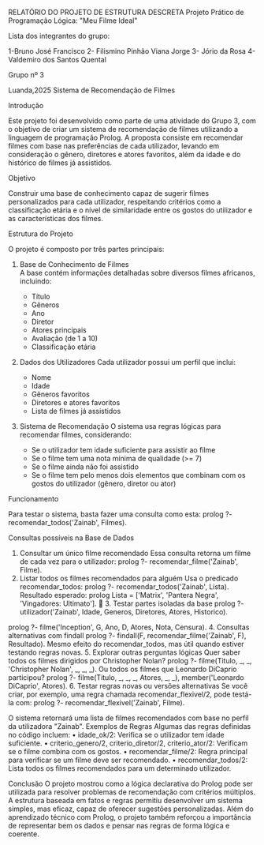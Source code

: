 


RELATÓRIO DO PROJETO DE ESTRUTURA DESCRETA
Projeto Prático de Programação Lógica: "Meu Filme Ideal" 



Lista dos integrantes do grupo:

1-Bruno José Francisco 
2- Filismino Pinhão Viana Jorge 
3- Jório da Rosa 
4- Valdemiro dos Santos Quental



Grupo nº 3





Luanda,2025
Sistema de Recomendação de Filmes

Introdução

Este projeto foi desenvolvido como parte de uma atividade do Grupo 3, com o objetivo de criar um sistema de recomendação de filmes utilizando a linguagem de programação Prolog. A proposta consiste em recomendar filmes com base nas preferências de cada utilizador, levando em consideração o gênero, diretores e atores favoritos, além da idade e do histórico de filmes já assistidos.

Objetivo

Construir uma base de conhecimento capaz de sugerir filmes personalizados para cada utilizador, respeitando critérios como a classificação etária e o nível de similaridade entre os gostos do utilizador e as características dos filmes.

Estrutura do Projeto

O projeto é composto por três partes principais:

1. Base de Conhecimento de Filmes  
   A base contém informações detalhadas sobre diversos filmes africanos, incluindo:
   - Título
   - Gêneros
   - Ano
   - Diretor
   - Atores principais
   - Avaliação (de 1 a 10)
   - Classificação etária

2. Dados dos Utilizadores 
   Cada utilizador possui um perfil que inclui:
   - Nome
   - Idade
   - Gêneros favoritos
   - Diretores e atores favoritos
   - Lista de filmes já assistidos

3. Sistema de Recomendação
   O sistema usa regras lógicas para recomendar filmes, considerando:
   - Se o utilizador tem idade suficiente para assistir ao filme
   - Se o filme tem uma nota mínima de qualidade (>= 7)
   - Se o filme ainda não foi assistido
   - Se o filme tem pelo menos dois elementos que combinam com os gostos do utilizador (gênero, diretor ou ator)

Funcionamento

Para testar o sistema, basta fazer uma consulta como esta:
prolog
?- recomendar_todos('Zainab', Filmes).








Consultas possíveis na Base de Dados

1. Consultar um único filme recomendado
Essa consulta retorna um filme de cada vez para o utilizador:
prolog
?- recomendar_filme('Zainab', Filme).
2. Listar todos os filmes recomendados para alguém
Usa o predicado recomendar_todos:
prolog
?- recomendar_todos('Zainab', Lista).
Resultado esperado:
prolog
Lista = ['Matrix', 'Pantera Negra', 'Vingadores: Ultimato'].
🧪 3. Testar partes isoladas da base
prolog
?- utilizador('Zainab', Idade, Generos, Diretores, Atores, Historico).

prolog
?- filme('Inception', G, Ano, D, Atores, Nota, Censura).
4. Consultas alternativas com findall
prolog
?- findall(F, recomendar_filme('Zainab', F), Resultado).
Mesmo efeito do recomendar_todos, mas útil quando estiver testando regras novas.
5. Explorar outras perguntas lógicas
Quer saber todos os filmes dirigidos por Christopher Nolan?
prolog
?- filme(Titulo, _, _, 'Christopher Nolan', _, _, _).
Ou todos os filmes que Leonardo DiCaprio participou?
prolog
?- filme(Titulo, _, _, _, Atores, _, _), member('Leonardo DiCaprio', Atores).
 6. Testar regras novas ou versões alternativas
Se você criar, por exemplo, uma regra chamada recomendar_flexivel/2, pode testá-la com:
prolog
?- recomendar_flexivel('Zainab', Filme).

O sistema retornará uma lista de filmes recomendados com base no perfil da utilizadora "Zainab".
Exemplos de Regras
Algumas das regras definidas no código incluem:
•	idade_ok/2: Verifica se o utilizador tem idade suficiente.
•	criterio_genero/2, criterio_diretor/2, criterio_ator/2: Verificam se o filme combina com os gostos.
•	recomendar_filme/2: Regra principal para verificar se um filme deve ser recomendado.
•	recomendar_todos/2: Lista todos os filmes recomendados para um determinado utilizador.









Conclusão
O projeto mostrou como a lógica declarativa do Prolog pode ser utilizada para resolver problemas de recomendação com critérios múltiplos. A estrutura baseada em fatos e regras permitiu desenvolver um sistema simples, mas eficaz, capaz de oferecer sugestões personalizadas.
Além do aprendizado técnico com Prolog, o projeto também reforçou a importância de representar bem os dados e pensar nas regras de forma lógica e coerente.
